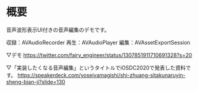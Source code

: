 # 概要
音声波形表示UI付きの音声編集のデモです。

収録：AVAudioRecorder
再生：AVAudioPlayer
編集：AVAssetExportSession

▽デモ
https://twitter.com/fairy_engineer/status/1307851911710691328?s=20

▽「実装したくなる音声編集」というタイトルでiOSDC2020で発表した資料です。
https://speakerdeck.com/yoseiyamagishi/shi-zhuang-sitakunaruyin-sheng-bian-ji?slide=130
